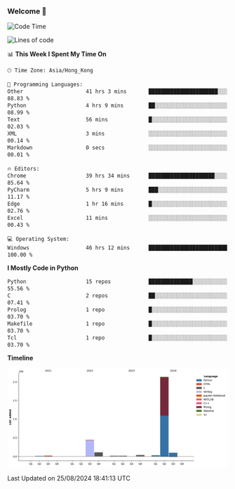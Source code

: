 ### Welcome 👋

<!--START_SECTION:waka-->
![Code Time](http://img.shields.io/badge/Code%20Time-590%20hrs%2040%20mins-blue)

![Lines of code](https://img.shields.io/badge/From%20Hello%20World%20I%27ve%20Written-2.9%20million%20lines%20of%20code-blue)

📊 **This Week I Spent My Time On** 

```text
🕑︎ Time Zone: Asia/Hong_Kong

💬 Programming Languages: 
Other                    41 hrs 3 mins       ██████████████████████░░░   88.83 % 
Python                   4 hrs 9 mins        ██░░░░░░░░░░░░░░░░░░░░░░░   08.99 % 
Text                     56 mins             █░░░░░░░░░░░░░░░░░░░░░░░░   02.03 % 
XML                      3 mins              ░░░░░░░░░░░░░░░░░░░░░░░░░   00.14 % 
Markdown                 0 secs              ░░░░░░░░░░░░░░░░░░░░░░░░░   00.01 % 

🔥 Editors: 
Chrome                   39 hrs 34 mins      █████████████████████░░░░   85.64 % 
PyCharm                  5 hrs 9 mins        ███░░░░░░░░░░░░░░░░░░░░░░   11.17 % 
Edge                     1 hr 16 mins        █░░░░░░░░░░░░░░░░░░░░░░░░   02.76 % 
Excel                    11 mins             ░░░░░░░░░░░░░░░░░░░░░░░░░   00.43 % 

💻 Operating System: 
Windows                  46 hrs 12 mins      █████████████████████████   100.00 % 
```

**I Mostly Code in Python** 

```text
Python                   15 repos            ██████████████░░░░░░░░░░░   55.56 % 
C                        2 repos             ██░░░░░░░░░░░░░░░░░░░░░░░   07.41 % 
Prolog                   1 repo              █░░░░░░░░░░░░░░░░░░░░░░░░   03.70 % 
Makefile                 1 repo              █░░░░░░░░░░░░░░░░░░░░░░░░   03.70 % 
Tcl                      1 repo              █░░░░░░░░░░░░░░░░░░░░░░░░   03.70 % 
```



**Timeline**

![Lines of Code chart](https://raw.githubusercontent.com/xhj2501/xhj2501/main/assets/bar_graph.png)


 Last Updated on 25/08/2024 18:41:13 UTC
<!--END_SECTION:waka-->



